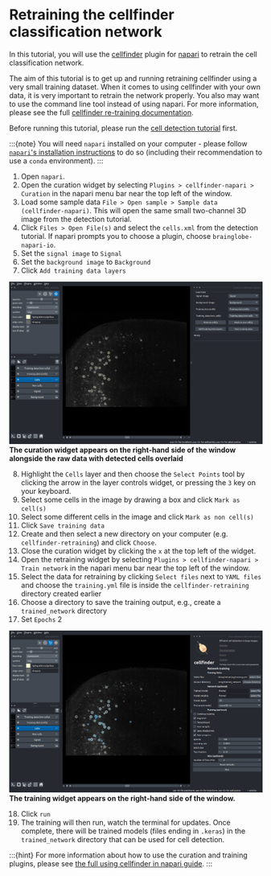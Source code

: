 # Retraining the cellfinder classification network


In this tutorial, you will use the [cellfinder](../documentation/cellfinder/index) plugin for 
[napari](https://napari.org) to retrain the cell classification network.

The aim of this tutorial is to get up and running retraining cellfinder using a very small training dataset. When it 
comes to using cellfinder with your own data, it is very important to retrain the network properly. You also may want to
 use the command line tool instead of using napari. For more information, please see the full 
[cellfinder re-training documentation](/documentation/cellfinder/user-guide/training/index).

Before running this tutorial, please run the [cell detection tutorial](./cellfinder-detection) first.

:::{note}
You will need `napari` installed on your computer - please follow 
[`napari`'s installation instructions](https://napari.org/stable/tutorials/fundamentals/installation.html) to do so 
(including their recommendation to use a `conda` environment).
:::

1. Open `napari`.
2. Open the curation widget by selecting `Plugins > cellfinder-napari > Curation` in the napari menu bar near the top left of the window.
3. Load some sample data `File > Open sample > Sample data (cellfinder-napari)`. This will open the same small two-channel 3D image from the detection tutorial.
4. Click `Files > Open File(s)` and select the `cells.xml` from the detection tutorial. If napari prompts you to choose a plugin, choose `brainglobe-napari-io`.
5. Set the `signal image` to `Signal`
6. Set the `background image` to `Background`
7. Click `Add training data layers`

![cellfinder curation widget](./images/cellfinder-napari/cellfinder-napari-curation.png)
**The curation widget appears on the right-hand side of the window alongside the raw data with detected cells overlaid**

8. Highlight the `Cells` layer and then choose the `Select Points` tool by clicking the arrow in the layer controls 
widget, or pressing the `3` key on your keyboard.
9. Select some cells in the image by drawing a box and click `Mark as cell(s)`
10. Select some different cells in the image and click `Mark as non cell(s)`
11. Click `Save training data`
12. Create and then select a new directory on your computer (e.g. `cellfinder-retraining`) and click `Choose`.
13. Close the curation widget by clicking the `x` at the top left of the widget.
14. Open the retraining widget by selecting `Plugins > cellfinder-napari > Train network` in the napari menu bar near the top left of the window.
15. Select the data for retraining by clicking `Select files` next to `YAML files` and choose the `training.yml` file 
is inside the `cellfinder-retraining` directory created earlier
16. Choose a directory to save the training output, e.g., create a `trained_network` directory
17. Set `Epochs` 2

![cellfinder training widget](./images/cellfinder-napari/cellfinder-napari-training.png)
**The training widget appears on the right-hand side of the window.**

18. Click `run`
19. The training will then run, watch the terminal for updates. Once complete, there will be trained models
(files ending in `.keras`) in the `trained_network` directory that can be used for cell detection.

:::{hint}
For more information about how to use the curation and training plugins, please see 
[the full using cellfinder in napari guide](../documentation/cellfinder/user-guide/napari-plugin/index).
:::
